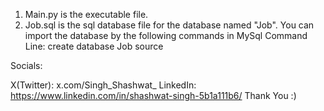 1. Main.py is the executable file.
2. Job.sql is the sql database file for the database named "Job". You can import the database by the following commands in MySql Command Line:
	create database Job
	source <location of Job.sql file>

Socials:

X(Twitter): x.com/Singh_Shashwat_
LinkedIn: https://www.linkedin.com/in/shashwat-singh-5b1a111b6/
Thank You :)
